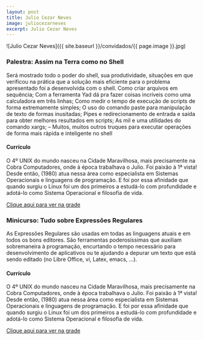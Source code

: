 ```yaml
---
layout: post
title: Julio Cezar Neves
image: juliocezarneves
excerpt: Julio Cezar Neves
---
```

![Julio Cezar Neves]({{ site.baseurl }}/convidados/{{ page.image }}.jpg)


### Palestra: Assim na Terra como no Shell 

Será mostrado todo o poder do shell, sua produtividade, situações em que verificou na prática que a solução mais eficiente para o problema apresentado foi a desenvolvida com o shell. Como  criar arquivos em sequência; Com a ferramenta Yad dá pra fazer coisas incríveis como uma calculadora em três linhas; Como medir o tempo de execução de scripts de forma extremamente simples; O uso do comando paste para manipulação de texto de formas inusitadas; Pipes e redirecionamento de entrada e saída para obter melhores resultados em scripts; As mil e uma utilidades do comando xargs; – Muitos, muitos outros truques para executar operações de forma mais rápida e inteligente no shell

#### Currículo
O 4º UNIX do mundo nasceu na Cidade Maravilhosa, mais precisamente na Cobra Computadores, onde à época trabalhava o Julio. Foi paixão à 1ª vista! Desde então, (1980) atua nessa área como especialista em Sistemas Operacionais e linguagens de programação. E foi por essa afinidade que quando surgiu o Linux foi um dos primeiros a estudá-lo com profundidade e adotá-lo como Sistema Operacional e filosofia de vida.

[Clique aqui para ver na grade](http://sistema.ftsl.org.br/ftsl9/grade/detail.html?pid=251)

### Minicurso: Tudo sobre Expressões Regulares 

As Expressões Regulares são usadas em todas as linguagens atuais e em todos os bons editores. São ferramentas poderosíssimas que auxiliam sobremaneira à programação, encurtando o tempo necessário para desenvolvimento de aplicativos ou te ajudando a depurar um texto que está sendo editado (no Libre Office, vi, Latex, emacs, ...).

#### Currículo
O 4º UNIX do mundo nasceu na Cidade Maravilhosa, mais precisamente na Cobra Computadores, onde à época trabalhava o Julio. Foi paixão à 1ª vista! Desde então, (1980) atua nessa área como especialista em Sistemas Operacionais e linguagens de programação. E foi por essa afinidade que quando surgiu o Linux foi um dos primeiros a estudá-lo com profundidade e adotá-lo como Sistema Operacional e filosofia de vida.

[Clique aqui para ver na grade](http://sistema.ftsl.org.br/ftsl9/grade/detail.html?pid=252)

